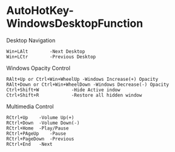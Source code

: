 # AutoHotKey-WindowsDesktopFunction
Desktop Navigation

	Win+LAlt		-Next Desktop
	Win+LCtr		-Previous Desktop

Windows Opacity Control

	RAlt+Up or Ctrl+Win+WheelUp	-Windows Increase(+) Opacity
	RAlt+Down or Ctrl+Win+WheelDown	-Windows Decrease(-) Opacity
	Ctrl+Shift+W			-Hide Active indow
	Ctrl+Shift+R			-Restore all hidden window
Multimedia Control

	RCtrl+Up	-Volume Up(+)
	RCtrl+Down	-Volume Down(-)
	RCtrl+Home	-Play/Pause
	RCtrl+PAgeUp	-Pause
	RCtrl+PageDown	-Previous
	RCtrl+End	-Next

